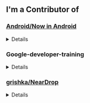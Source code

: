 ## I'm a Contributor of
### [Android/Now in Android](https://github.com/android/nowinandroid)
<details>
<summary>Details</summary>

  #### Merged
  &nbsp;&nbsp;&nbsp;&nbsp;• android/nowinandroid#1240   
  &nbsp;&nbsp;&nbsp;&nbsp;• android/nowinandroid#1247   
  &nbsp;&nbsp;&nbsp;&nbsp;• android/nowinandroid#1239   
  
  #### Pull Request
  &nbsp;&nbsp;&nbsp;&nbsp;• android/nowinandroid#1223   
  &nbsp;&nbsp;&nbsp;&nbsp;• android/nowinandroid#1238   
  &nbsp;&nbsp;&nbsp;&nbsp;• android/nowinandroid#1258   
  </br></br>

</details>

### Google-developer-training
<details>
<summary>Details</summary>

  #### [basic-android-kotlin-compose-training-dessert-release](https://github.com/google-developer-training/basic-android-kotlin-compose-training-dessert-release)
  ##### Pull Request
  &nbsp;&nbsp;&nbsp;&nbsp;• Google-developer-training/basic-android-kotlin-compose-training-dessert-release#15   
  </br></br>

  #### [basic-android-kotlin-compose-training-inventory-app](https://github.com/google-developer-training/basic-android-kotlin-compose-training-inventory-app)
  ##### Pull Request
  &nbsp;&nbsp;&nbsp;&nbsp;• Google-developer-training/basic-android-kotlin-compose-training-inventory-app#88   
  </br></br>

  #### [basic-android-kotlin-compose-training-mars-photos](https://github.com/google-developer-training/basic-android-kotlin-compose-training-mars-photos)
  ##### Pull Request
  &nbsp;&nbsp;&nbsp;&nbsp;• Google-developer-training/basic-android-kotlin-compose-training-mars-photos#104   
  </br></br>

  #### [basic-android-kotlin-compose-training-sports](https://github.com/google-developer-training/basic-android-kotlin-compose-training-sports)
  ##### Pull Request
  &nbsp;&nbsp;&nbsp;&nbsp;• Google-developer-training/basic-android-kotlin-compose-training-sports#18   
  </br></br>

  #### [basic-android-kotlin-compose-training-lunch-tray](https://github.com/google-developer-training/basic-android-kotlin-compose-training-lunch-tray)
  ##### Pull Request
  &nbsp;&nbsp;&nbsp;&nbsp;• Google-developer-training/basic-android-kotlin-compose-training-lunch-tray#25   
  </br></br>

  #### [basic-android-kotlin-compose-training-dessert-clicker](https://github.com/google-developer-training/basic-android-kotlin-compose-training-dessert-clicker)
  ##### Pull Request
  &nbsp;&nbsp;&nbsp;&nbsp;• Google-developer-training/basic-android-kotlin-compose-training-dessert-clicker#25   
  </br></br>

  #### [basic-android-kotlin-compose-training-woof](https://github.com/google-developer-training/basic-android-kotlin-compose-training-woof)
  ##### Pull Request
  &nbsp;&nbsp;&nbsp;&nbsp;• Google-developer-training/basic-android-kotlin-compose-training-woof#72   
  </br></br>

  #### [basic-android-kotlin-compose-training-tip-calculator](https://github.com/google-developer-training/basic-android-kotlin-compose-training-tip-calculator)
  ##### Pull Request
  &nbsp;&nbsp;&nbsp;&nbsp;• Google-developer-training/basic-android-kotlin-compose-training-tip-calculator#150   
  </br></br>
  
</details>

### [grishka/NearDrop](https://github.com/grishka/NearDrop)
<details>
<summary>Details</summary>
  
  #### Pull Request
  &nbsp;&nbsp;&nbsp;&nbsp;• grishka/NearDrop#121   
  </br></br>
  
</details>


<!--
**Jaehwa-Noh/Jaehwa-Noh** is a ✨ _special_ ✨ repository because its `README.md` (this file) appears on your GitHub profile.

Here are some ideas to get you started:

- 🔭 I’m currently working on ...
- 🌱 I’m currently learning ...
- 👯 I’m looking to collaborate on ...
- 🤔 I’m looking for help with ...
- 💬 Ask me about ...
- 📫 How to reach me: ...
- 😄 Pronouns: ...
- ⚡ Fun fact: ...
-->
